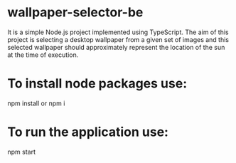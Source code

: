 # wallpaper-selector-be

It is a simple Node.js project implemented using TypeScript.
The aim of this project is selecting a desktop wallpaper from a given set of images and this selected wallpaper should approximately represent the location of the sun at the time of execution.

# To install node packages use:
npm install or npm i

# To run the application use:
npm start
